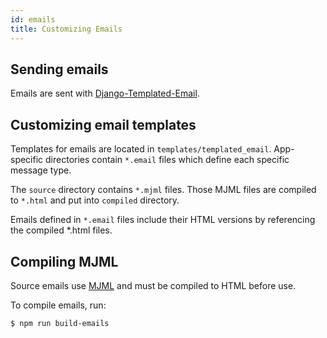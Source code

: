 ```yaml
---
id: emails
title: Customizing Emails
---
```


## Sending emails

Emails are sent with [Django-Templated-Email](https://github.com/vintasoftware/django-templated-email).


## Customizing email templates

Templates for emails are located in `templates/templated_email`. App-specific directories contain `*.email` files which define each specific message type.

The `source` directory contains `*.mjml` files. Those MJML files are compiled to `*.html` and put into `compiled` directory.

Emails defined in `*.email` files include their HTML versions by referencing the compiled *.html files.


## Compiling MJML

Source emails use [MJML](https://mjml.io/) and must be compiled to HTML before use.

To compile emails, run:

```console
$ npm run build-emails
```
